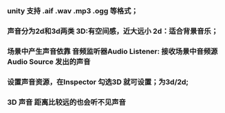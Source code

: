 
### unity 支持 .aif  .wav  .mp3 .ogg 等格式；

### 声音分为2d和3d两类  3D:有空间感，近大远小   2d：适合背景音乐；

###  场景中产生声音依靠 音频监听器Audio Listener:  接收场景中音频源Audio Source 发出的声音

### 设置声音资源，在Inspector 勾选3D 就可设置；为3d/2d;


### 3D 声音 距离比较远的也会听不见声音